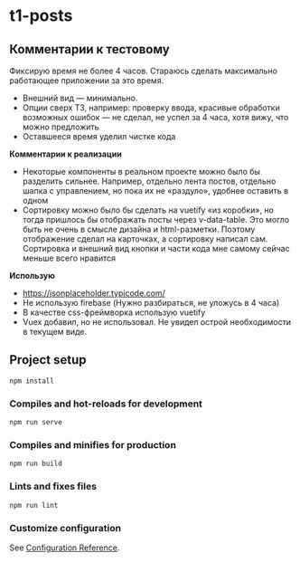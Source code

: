 # t1-posts

## Комментарии к тестовому
Фиксирую время не более 4 часов. Стараюсь сделать максимально работающее приложении за это время.
- Внешний вид — минимально.
- Опции сверх ТЗ, например: проверку ввода, красивые обработки возможных ошибок — не сделал, не успел за 4 часа, хотя вижу, что можно предложить
- Оставшееся время уделил чистке кода

**Комментарии к реализации**
- Некоторые компоненты в реальном проекте можно было бы разделить сильнее. Например, отдельно лента постов, отдельно шапка с управлением, но пока их не «раздуло», удобнее оставить в одном
- Сортировку можно было бы сделать на vuetify «из коробки», но тогда пришлось бы отображать посты через v-data-table. Это могло быть не очень в смысле дизайна и html-разметки. Поэтому отображение сделал на карточках, а сортировку написал сам. Сортировка и внешний вид кнопки и части кода мне самому сейчас меньше всего нравится 

**Использую**
- https://jsonplaceholder.typicode.com/
- Не использую firebase (Нужно разбираться, не уложусь в 4 часа)
- В качестве css-фреймворка использую vuetify
- Vuex добавил, но не использовал. Не увидел острой необходимости в текущем виде.


## Project setup
```
npm install
```

### Compiles and hot-reloads for development
```
npm run serve
```

### Compiles and minifies for production
```
npm run build
```

### Lints and fixes files
```
npm run lint
```

### Customize configuration
See [Configuration Reference](https://cli.vuejs.org/config/).
